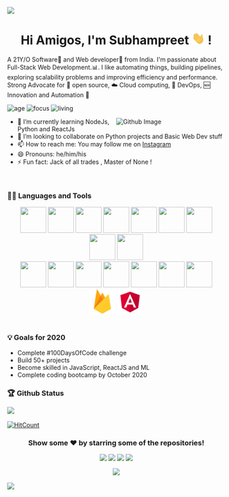 ![](https://raw.githubusercontent.com/halfrost/halfrost/master/icons/header_.png)

<h1 align="center"> Hi Amigos, I'm Subhampreet <img src="https://raw.githubusercontent.com/ABSphreak/ABSphreak/master/gifs/Hi.gif" width="30px"> ! </h1>
  
A 21Y/O Software🌈 and Web developer🎯 from India. I'm passionate about Full-Stack Web Development.:bar_chart:. I like automating things, building pipelines, exploring scalability problems and improving efficiency and performance. Strong Advocate for 📜 open source, :cloud: Cloud computing, 🚀 DevOps, :new: Innovation and Automation :robot: 


![age](https://img.shields.io/badge/age-21-blue)
![focus](https://img.shields.io/badge/focus-FullStack-brightgreen)
![living](https://img.shields.io/badge/living-Bhubaneswar-3c9)

<img width="50%" align="right" alt="Github Image" src="https://raw.githubusercontent.com/onimur/.github/master/.resources/git-header.svg" />

- 🌱 I’m currently learning NodeJs, Python and ReactJs
- 👯 I’m looking to collaborate on Python projects and Basic Web Dev stuff
- 📫 How to reach me: You may follow me on [Instagram](https://www.instagram.com/_the.odist_) 
- 😄 Pronouns: he/him/his
- ⚡ Fun fact: Jack of all trades , Master of None ! 
<br />


### 👨‍💻 Languages and Tools

<div align="center">
  
<img src="https://raw.githubusercontent.com/Subhampreet/Anupreetadas/main/logos/c%2B%2B.jpg" height="60" width="60">
<img src="https://raw.githubusercontent.com/Subhampreet/Anupreetadas/main/logos/python.jpg" height="60" width="60">
<img src="https://github.com/Subhampreet/Anupreetadas/blob/main/logos/android.png?raw=true" height="60" width="60">
<img src="https://github.com/Subhampreet/Anupreetadas/blob/main/logos/html.png?raw=true" height="60" width="60">
<img src="https://github.com/Subhampreet/Anupreetadas/blob/main/logos/css.png?raw=true" height="60" width="60">
<img src="https://github.com/Subhampreet/Anupreetadas/blob/main/logos/ML.jpg?raw=true" height="60" width="60">
<img src="https://github.com/Subhampreet/Anupreetadas/blob/main/logos/JS.png?raw=true" height="60" width="60">
<img src="https://github.com/Subhampreet/Anupreetadas/blob/main/logos/django.jpg?raw=true" height="60" width="60">
<img src="https://github.com/Subhampreet/Anupreetadas/blob/main/logos/node.jpeg?raw=true" height="60" width="60">

<br>

<img src="https://github.com/Subhampreet/Anupreetadas/blob/main/logos/react.png?raw=true" height="60" width="60">
<img src="https://github.com/Subhampreet/Anupreetadas/blob/main/logos/php.png?raw=true" height="60" width="60">
<img src="https://github.com/Subhampreet/Anupreetadas/blob/main/logos/sql.png?raw=true" height="60" width="60">
<img src="https://github.com/Subhampreet/Anupreetadas/blob/main/logos/postgres.png?raw=true" height="60" width="60">
<img src="https://github.com/Subhampreet/Anupreetadas/blob/main/logos/git.png?raw=true" height="60" width="60">
<img src="https://github.com/Subhampreet/Anupreetadas/blob/main/logos/vs.png?raw=true" height="60" width="60">
<img src="https://github.com/Subhampreet/Anupreetadas/blob/main/logos/bootstrap.png" height="60" width="60">
<img height="60" src="https://raw.githubusercontent.com/github/explore/80688e429a7d4ef2fca1e82350fe8e3517d3494d/topics/firebase/firebase.png">
<img height="60" src="https://raw.githubusercontent.com/github/explore/80688e429a7d4ef2fca1e82350fe8e3517d3494d/topics/angular/angular.png">

</div>

<br >


### 💡 Goals for 2020

- Complete #100DaysOfCode challenge 
- Build 50+ projects 
- Become skilled in JavaScript, ReactJS and ML
- Complete coding bootcamp by October 2020

### 🏆 Github Status

<img  src="https://github-readme-stats.vercel.app/api?username=Subhampreet&show_icons=true&hide_border=true" >

[![HitCount](http://hits.dwyl.com/Subhampreet/Subhampreet.svg)](http://hits.dwyl.com/Subhampreet/Subhampreet)

<div align="center">


### Show some ❤️ by starring some of the repositories!


[<img src="https://img.shields.io/badge/linkedin-%230077B5.svg?&style=for-the-badge&logo=linkedin&logoColor=white">](https://www.linkedin.com/in/subhampreet-mohanty-534b9b1a9/)
[<img src="https://img.shields.io/badge/instagram-%23E4405F.svg?&style=for-the-badge&logo=instagram&logoColor=white">](https://www.instagram.com/_the.odist_/?hl=en)
[<img src="https://img.shields.io/badge/facebook-%231877F2.svg?&style=for-the-badge&logo=facebook&logoColor=white">](https://www.facebook.com/subhampreet.mohanty/)
[<img src="https://img.shields.io/badge/Portfolio-%23000000.svg?&style=for-the-badge">](https://subhampreet.netlify.app/)


<a href="https://dev.to/subhampreet"><img height="50" src="https://d2fltix0v2e0sb.cloudfront.net/dev-badge.svg"></a>

</div>


![](https://raw.githubusercontent.com/Subhampreet/Subhampreet/master/media/footer.png)



